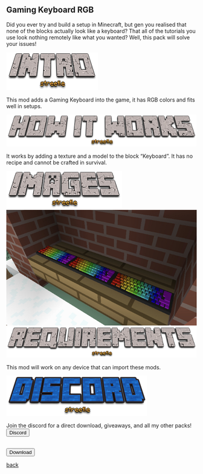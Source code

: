 ## Gaming Keyboard RGB

Did you ever try and build a setup in Minecraft, but gen you realised that none of the blocks actually look like a keyboard?
That all of the tutorials you use look nothing remotely like what you wanted?
Well, this pack will solve your issues!

<img src="/all/intro.png" alt="intro">

This mod adds a Gaming Keyboard into the game, it has RGB colors and fits well in setups.

<img src="/all/how.png" alt="howitworks">

It works by adding a texture and a model to the block “Keyboard”. It has no recipe and cannot be crafted in survival.

<img src="/all/images.png" alt="images">

<img src="/keyboard/keyboard.png" alt="keyboard">

<img src="/all/req.png" alt="requirements">

This mod will work on any device that can import these mods.

<img src="/all/discord.png" alt="discord">

Join the discord for a direct download, giveaways, and all my other packs!
<a href="https://discord.gg/32DuhaYFH">
<button type="button">Discord</button>
<br><br>

<a href="https://direct-link.net/342615/gaming-keyboard-rgb"> 
<button type="button">Download</button> 
</a>

<a href="https://streetle.ml/packs">back</a>
